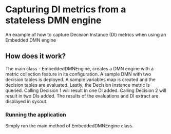 # Capturing DI metrics from a stateless DMN engine
An example of how to capture Decision Instance (DI) metrics when using an Embedded DMN engine


## How does it work?
The main class - EmbeddedDMNEngine, creates a DMN engine with a metric collection feature in its configuration.
A sample DMN with two decision tables is deployed. A sample variables map is created and the decision tables are evaluated.
Lastly, the Decision Instance metric is queried. Calling Decision 1 will result in one DI added. Calling Decision 2 will result in two DIs added. 
The results of the evaluations and DI extract are displayed in sysout.


### Running the application
Simply run the main method of EmbeddedDMNEngine class.


